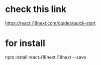 # check this link

https://react.i18next.com/guides/quick-start

# for install

npm install react-i18next i18next --save


